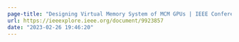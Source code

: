 ```yaml
---
page-title: "Designing Virtual Memory System of MCM GPUs | IEEE Conference Publication | IEEE Xplore"
url: https://ieeexplore.ieee.org/document/9923857
date: "2023-02-26 19:46:20"
---
```

